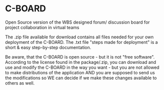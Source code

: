# C-BOARD
Open Source version of the WBS designed forum/ discussion board for project collaboration in virtual teams

The .zip file available for download contains all files needed for your own deployment of the C-BOARD.
The .txt file "steps made for deployment" is a short & easy step-by-step documentation.

Be aware, that the C-BOARD is open source - but it is not "free software".
According to the license found in the package/.zip, you can download and use and modify the C-BOARD in the way you want - but you are not allowed to  make distributions of the application AND you are supposed to send us the modifications so WE can decide if we make these changes available to others as well.
